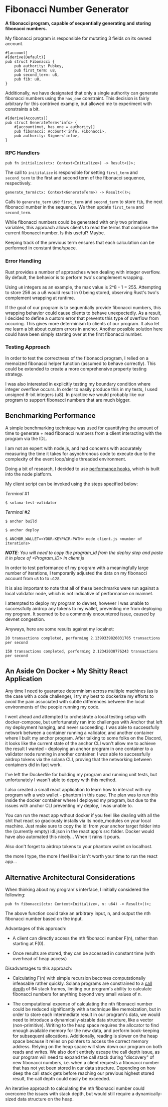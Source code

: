# Fibonacci Number Generator

**A fibonacci program, capable of sequentially generating and storing fibonacci numbers.**

My fibonacci program is responsible for mutating 3 fields on its owned account.

```
#[account]
#[derive(Default)]
pub struct Fibonacci {
    pub authority: Pubkey,
    pub first_term: u8,
    pub second_term: u8,
    pub fib: u8,
}
```

Additionally, we have designated that only a single authority can generate fibonacci numbers using the `has_one` constraint. This decision is fairly arbitrary for this contrived example, but allowed me to experiment with constraints a bit.

```
#[derive(Accounts)]
pub struct GenerateTerm<'info> {
    #[account(mut, has_one = authority)]
    pub fibonacci: Account<'info, Fibonacci>,
    pub authority: Signer<'info>,
}
```

### RPC Handlers

 ```
 pub fn initialize(ctx: Context<Initialize>) -> Result<()>;
 ```
 
 The call to `inititalize` is responsible for setting `first_term` and `second_term` to the first and second term of the fibonacci sequence, respectively.

```
generate_term(ctx: Context<GenerateTerm>) -> Result<()>;
```

Calls to `generate_term` use `first_term` and `second_term` to store `fib`, the next fibonacci number in the sequence. We then update `first_term` and `second_term`. 

While fibonacci numbers could be generated with only two primative variables, this approach allows clients to read the terms that comprise the current fibonacci number. Is this useful? Maybe.

Keeping track of the previous term ensures that each calculation can be performed in constant time/space.

### Error Handling

Rust provides a number of approaches when dealing with integer overflow. By default, the behavior is to perform two's complement wrapping. 

Using `u8` integers as an example, the max value is 2^8 - 1 = 255. Attempting to store 256 as a u8 would result in 0 being stored, observing Rust's two's complement wrapping at runtime. 

If the goal of our program is to sequentially provide fibonacci numbers, this wrapping behavior could cause clients to behave unexpectedly. As a result, I decided to define a custom error that prevents this type of overflow from occuring. This gives more determinism to clients of our program. It also let me learn a bit about custom errors in anchor. Another possible solution here could have been simply starting over at the first fibonacci number.

### Testing Approach

In order to test the correctness of the fibonacci program, I relied on a memoized fibonacci helper function (assumed to behave correctly). This could be extended to create a more comprehensive property testing strategy.

I was also interested in explicitly testing my boundary condition where integer overflow occurs. In order to easily produce this in my tests, I used unsigned 8-bit integers (u8). In practice we would probably like our program to support fibonacci numbers that are much bigger.

## Benchmarking Performance

A simple benchmarking technique was used for quantifying the amount of time to generate + read fibonacci numbers from a client interacting with the program via the IDL.

I am not an expert with node.js, and had concerns with accurately measuring the time it takes for asynchronous code to execute due to the complexity of the event loop/single threaded environment. 

Doing a bit of research, I decided to use [performance hooks](https://nodejs.org/api/perf_hooks.html), which is built into the node platform.


My client script can be invoked using the steps specified below:

*Terminal #1*
```
$ solana-test-validator
```

*Terminal #2*
```
$ anchor build

$ anchor deploy

$ ANCHOR_WALLET=<YOUR-KEYPAIR-PATH> node client.js <number of iterations>
```

***NOTE**: You will need to copy the program_id from the deploy step and paste it in place of <Program_ID> in client.js*

In order to test performance of my program with a meaningfully large number of iterations, I temporarily adjusted the data on my fibonacci account from `u8` to to `u128`.

It is also important to note that all of these benchmarks were run against a local validator node, which is not indicative of performance on mainnet.

I attempted to deploy my program to devnet, however I was unable to successfully airdrop any tokens to my wallet, preventing me from deploying my program. It seemed to be a commonly encountered issue, caused by devnet congestion.

Anyways, here are some results against my localnet:

```20 transactions completed, performing 2.1399339826031705 transactions per second```

```150 transactions completed, performing 2.12342038776243 transactions per second```

## An Aside On Docker + My Shitty React Application

Any time I need to guarantee determinism across multiple machines (as is the case with a code challenge), I try my best to dockerize my efforts to avoid the pain associated with subtle differences between the local environments of the people running my code.

I went ahead and attempted to orchestrate a local testing setup with docker-compose, but unfortunately ran into challenges with Anchor that left my deployment hanging, and never succeeding. I was able to successfully network between a container running a validator, and another container where I built my anchor program. After talking to some folks on the Discord, it looks like the current state of the anchor CLI won't allow me to achieve the result I wanted - deploying an anchor program in one container to a validator node running in another container. I *was* able to successfully airdrop tokens via the solana CLI, proving that the networking between containers did in fact work.

I've left the Dockerfile for building my program and running unit tests, but unfortunately I wasn't able to depoy with this method.

I also created a small react application to learn how to interact with my program wih a web wallet - phantom in this case. The plan was to run this inside the docker container where I deployed my program, but due to the issues with anchor CLI preventing my deploy, I was unable to.

You can run the react app wthout docker if you feel like dealing with all the shit that react so graciously installs via its node_modules on your local machine. Just make sure to copy the idl from your anchor target folder into the (currently empty) idl.json in the react app's src folder.  Docker would have also automated this nicely... When it rains it pours. 

Also don't forget to airdrop tokens to your phantom wallet on localhost.

the more I type, the more I feel like it isn't worth your time to run the react app...

## Alternative Architectural Considerations

When thinking about my program's interface, I initially considered the following:

```
pub fn fibonacci(ctx: Context<Initialize>, n: u64) -> Result<()>;
```
The above function could take an arbitrary input, n, and output the nth fibonacci number based on the input. 

Advantages of this approach:

- A client can directly access the nth fibonacci number F(n), rather than starting at F(0).

- Once results are stored, they can be accessed in constant time (with overhead of heap access)
  
Disadvantages to this approach:

- Calculating F(n) with simple recursion becomes computationally infeasable rather quickly. Solana programs are constrained to a [call depth](https://docs.solana.com/developing/on-chain-programs/overview#call-depth) of 64 stack frames, limiting our program's ability to calculate fibonacci numbers for anything beyond very small values of n.

- The computational expense of calculating the nth fibonacci number could be reduced significantly with a technique like memoization, but in order to store each intermediate result in our program's data, we would need to introduce a dynamically-sizable data structure, like a vector (non-primitive). Writing to the heap space requires the allocator to find enough available memory for the new data, and perform book-keeping for subsequent allocations. Additionally, reading is slower on the heap space because it relies on pointers to access the correct memory address. Relying on the heap space will slow down our program on both reads and writes. We also don't entirely escape the call depth issue, as our program will need to expand the call stack during "discovery" of new fibonacci numbers, i.e. when a client requests a fibonacci number that has not yet been stored in our data structure. Depending on how deep the call stack gets before reaching our previous highest stored result, the call depth could easily be exceeded.

An iterative approach to calculating the nth fibonacci number could overcome the issues with stack depth, but would still require a dynamically-sized data structure on the heap.